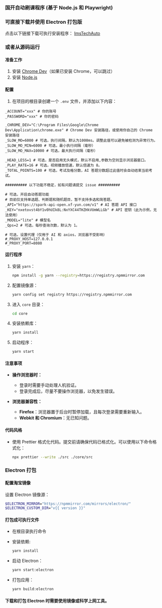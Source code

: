 ### 国开自动刷课程序 (基于 Node.js 和 Playwright)

### 可直接下载并使用 Electron 打包版
点击以下链接下载可执行安装程序：
[ImsTechAuto](https://github.com/2468785842/ImsTech/releases/latest/download/ImsTechAuto.exe)

### 或者从源码运行

#### 准备工作
1. 安装 [Chrome Dev](https://www.google.com/intl/zh-CN/chrome/dev/)（如果已安装 Chrome，可以跳过）
2. 安装 [Node.js](https://nodejs.org/zh-cn)

#### 配置
1. 在项目的根目录创建一个 `.env` 文件，并添加以下内容：
```properties
_ACCOUNT="xxx" # 你的账号
_PASSWORD="xxx" # 你的密码

_CHROME_DEV="C:\Program Files\Google\Chrome Dev\Application\chrome.exe" # Chrome Dev 安装路径，或使用你自己的 Chrome 安装路径
_SLOW_MO=6000 # 可选，执行间隔，默认为1000ms。调整此值可以避免被检测为异常行为。
_SLOW_MO_MIN=6000 # 可选，最小执行间隔（毫秒）
_SLOW_MO_MAX=10000 # 可选，最大执行间隔（毫秒）

_HEAD_LESS=1 # 可选，是否启用无头模式，默认不启用,参数为空则显示浏览器窗口。
_PLAY_RATE=16 # 可选，视频播放倍速，默认倍速为 8。
_TOTAL_POINTS=100 # 可选，考试及格分数，AI 答题分数超过此值时会自动结束当前考试。

########## 以下功能不稳定，如有问题请提交 issue ##########

# 可选，开启自动答题功能
# 目前仅支持单选题、判断题和随机题目，暂不支持多选和简答题。
_API="https://spark-api-open.xf-yun.com/v1" # AI 答题 API 接口
_KEY="nxetovst4bY1v0hUIk8L:NxYXC44THZHkVUmWLLGb" # API 密钥（此为示例，无法使用）
_MODEL="lite" # 模型名
_Qps=2 # 可选，每秒查询次数，默认为 1。

# 可选，设置代理（仅用于 AI 和 axios，浏览器不受影响）
#_PROXY_HOST=127.0.0.1
#_PROXY_PORT=8080
```

#### 运行程序
1. 安装 `yarn`：
   ```bash
   npm install -g yarn --registry=https://registry.npmmirror.com
   ```

2. 配置镜像源：
   ```bash
   yarn config set registry https://registry.npmmirror.com
   ```

3. 进入 `core` 目录：
   ```bash
   cd core
   ```

4. 安装依赖库：
   ```bash
   yarn install
   ```

5. 启动程序：
   ```bash
   yarn start
   ```

#### 注意事项
- **操作浏览器时：**
  - 登录时需要手动处理人机验证。
  - 登录完成后，尽量不要操作浏览器，以免发生错误。
  
- **浏览器兼容性：**
  - **Firefox**：浏览器置于后台时暂停加载，且每次登录需要重新输入。
  - **Webkit 和 Chromium**：无已知问题。

#### 代码风格
- 使用 Prettier 格式化代码。提交前请确保代码已格式化。可以使用以下命令格式化：
  ```bash
  npx prettier --write ./src ./core/src
  ```

### Electron 打包

#### 配置淘宝镜像
设置 Electron 镜像源：
```bash
$ELECTRON_MIRROR="https://npmmirror.com/mirrors/electron/"
$ELECTRON_CUSTOM_DIR="v{{ version }}"
```

#### 打包成可执行文件
- 在根目录执行命令
- 安装依赖:
  ```bash
  yarn install
  ```

- 启动 Electron：
  ```bash
  yarn start:electron
  ```

- 打包应用：
  ```bash
  yarn build:electron
  ```

#### 下载和打包 Electron 时需要使用镜像或科学上网工具。